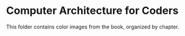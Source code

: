 # Computer Architecture for Coders

This folder contains color images from the book, organized by chapter. 

